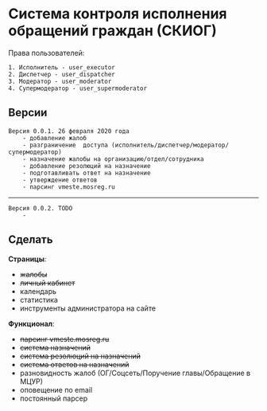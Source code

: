 Система контроля исполнения обращений граждан (СКИОГ)
=============================

Права пользователей:

    1. Исполнитель - user_executor
    2. Диспетчер - user_dispatcher
    3. Модератор - user_moderator
    4. Супермодератор - user_supermoderator


Версии
-----------

    Версия 0.0.1. 26 февраля 2020 года
        - добавление жалоб
        - разграничение  доступа (исполнитель/диспетчер/модератор/супермодератор)
        - назначение жалобы на организацию/отдел/сотрудника
        - добавление резолюций на назначение
        - подготавливать ответ на назначение
        - утверждение ответов
        - парсинг vmeste.mosreg.ru
-----------
    Версия 0.0.2. TODO
        -

Сделать
-----------

**Страницы**:

- ~~жалобы~~
- ~~личный кабинет~~
- календарь
- статистика
- инструменты администратора на сайте

**Функционал**:

- ~~парсинг vmeste.mosreg.ru~~
- ~~система назначений~~
- ~~система резолюций на назначений~~
- ~~система ответов на назначений~~
- разновидность жалоб (ОГ/Соцсеть/Поручение главы/Обращение в МЦУР)
- оповещение по email
- постоянный парсер
